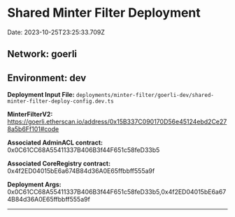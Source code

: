 
# Shared Minter Filter Deployment

Date: 2023-10-25T23:25:33.709Z

## **Network:** goerli

## **Environment:** dev

**Deployment Input File:** `deployments/minter-filter/goerli-dev/shared-minter-filter-deploy-config.dev.ts`

**MinterFilterV2:** https://goerli.etherscan.io/address/0x15B337C090170D56e45124ebd2Ce278a5b6Ff101#code

**Associated AdminACL contract:** 0x0C61CC68A55411337B406B3f44F651c58feD33b5

**Associated CoreRegistry contract:** 0x4f2ED04015bE6a674B84d36A0E65ffbbff555a9f

**Deployment Args:** 0x0C61CC68A55411337B406B3f44F651c58feD33b5,0x4f2ED04015bE6a674B84d36A0E65ffbbff555a9f

---

